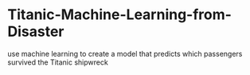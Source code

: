 # Titanic-Machine-Learning-from-Disaster
use machine learning to create a model that predicts which passengers survived the Titanic shipwreck
